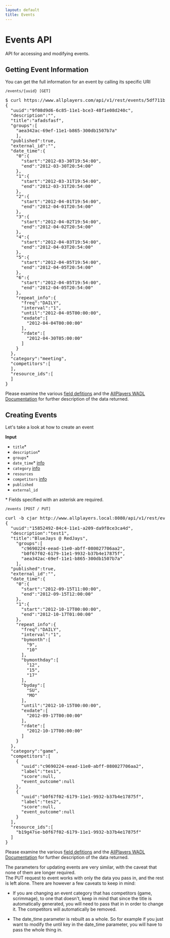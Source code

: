 ```yaml
---
layout: default
title: Events
---
```


# Events API

API for accessing and modifying events.

## Getting Event Information

You can get the full information for an event by calling its specific URI

<a id="/events/{uuid}"></a>

    /events/{uuid} [GET]

<pre class="terminal">
$ curl https://www.allplayers.com/api/v1/rest/events/5df711be-f611-11e0-a44b-12313d04fc0f
{
  "uuid":"9f08d9d6-6c85-11e1-bce3-48f1e08d240c",
  "description":"",
  "title":"afadsfasf",
  "groups":[
    "aea342ac-69ef-11e1-b865-300db1507b7a"
    ],
  "published":true,
  "external_id":"",
  "date_time":{
    "0":{
      "start":"2012-03-30T19:54:00",
      "end":"2012-03-30T20:54:00"
    },
    "1":{
      "start":"2012-03-31T19:54:00",
      "end":"2012-03-31T20:54:00"
    },
    "2":{
      "start":"2012-04-01T19:54:00",
      "end":"2012-04-01T20:54:00"
    },
    "3":{
      "start":"2012-04-02T19:54:00",
      "end":"2012-04-02T20:54:00"
    },
    "4":{
      "start":"2012-04-03T19:54:00",
      "end":"2012-04-03T20:54:00"
    },
    "5":{
      "start":"2012-04-05T19:54:00",
      "end":"2012-04-05T20:54:00"
    },
    "6":{
      "start":"2012-04-05T19:54:00",
      "end":"2012-04-05T20:54:00"
    },
    "repeat_info":{
      "freq":"DAILY",
      "interval":"1",
      "until":"2012-04-05T00:00:00",
      "exdate":[
        "2012-04-04T00:00:00"
      ],
      "rdate":[
        "2012-04-30T05:00:00"
      ]
    }
  },
  "category":"meeting",
  "competitors":[
  ],
  "resource_ids":[
  ]
}
</pre>

Please examine the various [field defitions](fields.html) and the [AllPlayers WADL Documentation](https://www.allplayers.com/api/v1/rest/wadl/describe.xml) for further description of the data returned.  

## Creating Events

Let's take a look at how to create an event

<a id="/events"></a>
**Input**  

*  `title`\*
*  `description`\*  
*  `groups`\* 
*  `date_time`\* [info](fields.html#/date_time)
*  `category` [info](fields.html#/category)
*  `resources`
*  `competitors` [info](fields.html#/competitors)
*  `published`
*  `external_id`

\* Fields specified with an asterisk are required.  

    /events [POST / PUT]

<pre class="terminal">
curl -b cjar http://www.allplayers.local:8080/api/v1/rest/events.json -d"curl -b cjar http://www.allplayers.local:8080/api/v1/rest/events.json -d"groups[0]=aea342ac-69ef-11e1-b865-300db1507b7a&title=TestEvent&description=test1&category=game&competitors[c9690224-eead-11e0-abff-080027706aa2]label]=BlueJays&competitors[b0f67f02-6179-11e1-9932-b37b4e17875f][label]=RedJays&resources[0]=b19g47se-b0f67f02-6179-11e1-9932-b37b4e17875f&date_time[start]=2012-09-15T11%3A00%3A00&date_time[end]=2012-09-15T12%3A00%3A00&date_time[repeat][interval]=1&date_time[repeat][freq]=daily&date_time[repeat][until]=2012-10-15&date_time[repeat][exdate][]=2012-09-17&date_time[repeat][rdate][]=2012-10-17&date_time[repeat][bymonth][9]=9&date_time[repeat][bymonth][10]=10&date_time[repeat][bymonthday][12]=12&date_time[repeat][bymonthday][15]=15&date_time[repeat][bymonthday][17]=17&date_time[repeat][byday][SU]=SU&date_time[repeat][byday][MO]=MO"
{
  "uuid":"15852492-84c4-11e1-a209-da9f8ce3ca4d",
  "description":"test1",
  "title":"BlueJays @ RedJays",
    "groups":[
      "c9690224-eead-11e0-abff-080027706aa2",
      "b0f67f02-6179-11e1-9932-b37b4e17875f",
      "aea342ac-69ef-11e1-b865-300db1507b7a"
    ],
  "published":true,
  "external_id":"",
  "date_time":{
    "0":{
      "start":"2012-09-15T11:00:00",
      "end":"2012-09-15T12:00:00"
    },
    "1":{
      "start":"2012-10-17T00:00:00",
      "end":"2012-10-17T01:00:00"
    },
    "repeat_info":{
      "freq":"DAILY",
      "interval":"1",
      "bymonth":[
        "9",
        "10"
      ],
      "bymonthday":[
        "12",
        "15",
        "17"
      ],
      "byday":[
        "SU",
        "MO"
      ],
      "until":"2012-10-15T00:00:00",
      "exdate":[
        "2012-09-17T00:00:00"
      ],
      "rdate":[
        "2012-10-17T00:00:00"
      ]
    }
  },
  "category":"game",
  "competitors":[
    {
      "uuid":"c9690224-eead-11e0-abff-080027706aa2",
      "label":"tes1",
      "score":null,
      "event_outcome":null
    },
    {
      "uuid":"b0f67f02-6179-11e1-9932-b37b4e17875f",
      "label":"tes2",
      "score":null,
      "event_outcome":null
    }
  ],
  "resource_ids":[
    "b19g47se-b0f67f02-6179-11e1-9932-b37b4e17875f"
  ]
}
</pre>
Please examine the various [field defitions](fields.html) and the [AllPlayers WADL Documentation](https://www.allplayers.com/api/v1/rest/wadl/describe.xml) for further description of the data returned.  

The parameters for updating events are very similar, with the caveat that none of them are longer required.  
The PUT request to event works with only the data you pass in, and the rest is left alone.  There are however a few caveats to keep in mind:

*  If you are changing an event category that has competitors (game, scrimmage), to one that doesn't, keep in mind that since the title is automatically generated, you will need to pass that in in order to change it.  The competitors will automatically be removed.  

*  The date_time parameter is rebuilt as a whole.  So for example if you just want to modify the until key in the date_time parameter, you will have to pass the whole thing in.
